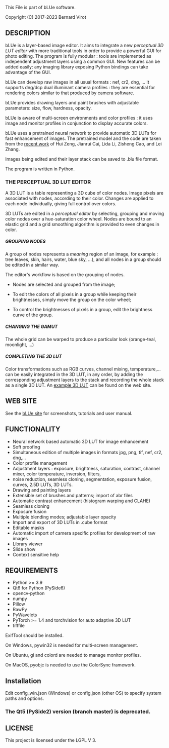This File is part of bLUe software.

Copyright (C) 2017-2023 Bernard Virot

## DESCRIPTION

bLUe is a layer-based image editor. It aims to integrate a new *perceptual 3D LUT editor* with more traditional tools in
order to provide a powerful GUI for photo editing. The program is fully modular : tools are implemented as independent
adjustment layers using a common GUI. New features can be added easily:
any imaging library exposing Python bindings can take advantage of the GUI.

bLUe can develop raw images in all usual formats : nef, cr2, dng, ... It supports dng/dcp dual illuminant camera
profiles : they are essential for rendering colors similar to that produced by camera software.

bLUe provides drawing layers and paint brushes with adjustable parameters: size, flow, hardness, opacity.

bLUe is aware of multi-screen environments and color profiles : it uses image and monitor profiles in conjunction to
display accurate colors.

bLUe uses a pretrained neural network to provide automatic 3D LUTs for fast enhancement of images. The pretrained model
and the code are taken from the [recent work](https://github.com/HuiZeng/Image-Adaptive-3DLUT) of Hui Zeng, Jianrui Cai,
Lida Li, Zisheng Cao, and Lei Zhang.

Images being edited and their layer stack can be saved to .blu file format.

The program is written in Python.

### THE PERCEPTUAL 3D LUT EDITOR

A 3D LUT is a table representing a 3D cube of color nodes. Image pixels are associated with nodes, according to their
color. Changes are applied to each node individually, giving full control over colors.

3D LUTs are edited in a *perceptual editor* by selecting, grouping and moving color nodes over a hue-saturation color
wheel. Nodes are bound to an elastic grid and a grid smoothing algorithm is provided to even changes in color.

##### GROUPING NODES

A group of nodes represents a *meaning* region of an image, for example : tree leaves, skin, hairs, water, blue sky,
...), and all nodes in a group should be edited in a similar way.

The editor's workflow is based on the grouping of nodes.

* Nodes are selected and grouped from the image;

* To edit the colors of all pixels in a group while keeping their brightnesses, simply move the group on the color
  wheel;

* To control the brightnesses of pixels in a group, edit the brightness curve of the group.

##### CHANGING THE GAMUT

The whole grid can be warped to produce a particular look (orange-teal, moonlight, ...)

##### COMPLETING THE 3D LUT

Color transformations such as RGB curves, channel mixing, temperature,... can be easily integrated in the 3D LUT, in any
order, by adding the corresponding adjustment layers to the stack and recording the whole stack as a single 3D LUT.
An [example 3D LUT](http://bernard.virot.free.fr/sunrise.cube) can be found on the web site.

## WEB SITE

See the [bLUe site](http://bernard.virot.free.fr/) for screenshots, tutorials and user manual.

## FUNCTIONALITY

* Neural network based automatic 3D LUT for image enhancement
* Soft proofing
* Simultaneous edition of multiple images in formats jpg, png, tif, nef, cr2, dng,...
* Color profile management
* Adjustment layers : exposure, brightness, saturation, contrast, channel mixer, color temperature, inversion, filters,
* noise reduction, seamless cloning, segmentation, exposure fusion, curves, 2.5D LUTs, 3D LUTs.
* Drawing and painting layers
* Extensible set of brushes and patterns; import of abr files
* Automatic contrast enhancement (histogram warping and CLAHE)
* Seamless cloning
* Exposure fusion
* Multiple blending modes; adjustable layer opacity
* Import and export of 3D LUTs in .cube format
* Editable masks
* Automatic import of camera specific profiles for development of raw images
* Library viewer
* Slide show
* Context sensitive help

## REQUIREMENTS

* Python >= 3.9
* Qt6 for Python (PySide6)
* opencv-python
* numpy
* Pillow
* RawPy
* PyWavelets
* PyTorch >= 1.4 and torchvision for auto adaptive 3D LUT
* tifffile

ExifTool should be installed.

On Windows, pywin32 is needed for multi-screen management.

On Ubuntu, gi and colord are needed to manage monitor profiles.

On MacOS, pyobjc is needed to use the ColorSync framework.

## Installation
Edit config_win.json (Windows) or config.json (other OS) to specify
system paths and options. 

### The Qt5 (PySide2) version (branch master) is deprecated.

## LICENSE

 This project is licensed under the LGPL V 3.
